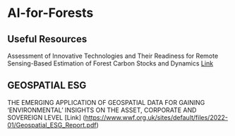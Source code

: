 # AI-for-Forests

## Useful Resources
Assessment of Innovative Technologies and Their Readiness for Remote Sensing-Based Estimation of Forest Carbon Stocks and Dynamics [Link](https://www.forestcarbonpartnership.org/sites/fcp/files/assessment_of_innovative_technologies_and_their_readiness_for_rs_based_estimation_of_forest_carbon_stocks_and_dynamics.pdf)


## GEOSPATIAL ESG
THE EMERGING APPLICATION OF GEOSPATIAL DATA FOR GAINING ‘ENVIRONMENTAL’
INSIGHTS ON THE ASSET, CORPORATE AND SOVEREIGN LEVEL [Link] (https://www.wwf.org.uk/sites/default/files/2022-01/Geospatial_ESG_Report.pdf) 
